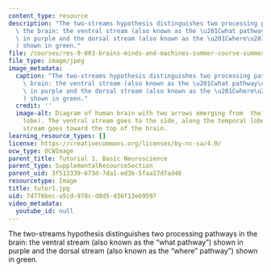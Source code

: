 ```yaml
---
content_type: resource
description: "The two-streams hypothesis distinguishes two processing pathways in\
  \ the brain: the ventral stream (also known as the \u201Cwhat pathway\u201D) shown\
  \ in purple and the dorsal stream (also known as the \u201Cwhere\u201D pathway\u201D\
  ) shown in green."
file: /courses/res-9-003-brains-minds-and-machines-summer-course-summer-2015/7d776beca5cd978cd8d5d36f13eb9597_tutor1.jpg
file_type: image/jpeg
image_metadata:
  caption: "The two-streams hypothesis distinguishes two processing pathways in the\
    \ brain: the ventral stream (also known as the \u201Cwhat pathway\u201D) shown\
    \ in purple and the dorsal stream (also known as the \u201Cwhere\u201D pathway\u201D\
    ) shown in green."
  credit: ''
  image-alt: Diagram of human brain with two arrows emerging from  the rear (occipital
    lobe). The ventral stream goes to the side, along the temporal lobe, and the dorsal
    stream goes toward the top of the brain.
learning_resource_types: []
license: https://creativecommons.org/licenses/by-nc-sa/4.0/
ocw_type: OCWImage
parent_title: Tutorial 1. Basic Neuroscience
parent_type: SupplementalResourceSection
parent_uid: 3f513339-673d-7da1-ed3b-5faa17d7ad46
resourcetype: Image
title: tutor1.jpg
uid: 7d776bec-a5cd-978c-d8d5-d36f13eb9597
video_metadata:
  youtube_id: null
---
```

The two-streams hypothesis distinguishes two processing pathways in the brain: the ventral stream (also known as the “what pathway”) shown in purple and the dorsal stream (also known as the “where” pathway”) shown in green.